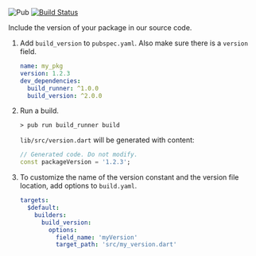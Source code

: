 ![Pub](https://img.shields.io/pub/v/build_version.svg)
[![Build Status](https://travis-ci.org/kevmoo/build_version.svg?branch=master)](https://travis-ci.org/kevmoo/build_version)

Include the version of your package in our source code.

1. Add `build_version` to `pubspec.yaml`. Also make sure there is a `version`
   field.

    ```yaml
    name: my_pkg
    version: 1.2.3
    dev_dependencies:
      build_runner: ^1.0.0
      build_version: ^2.0.0
    ```

2. Run a build.

    ```console
    > pub run build_runner build
    ```

    `lib/src/version.dart` will be generated with content:

    ```dart
    // Generated code. Do not modify.
    const packageVersion = '1.2.3';
    ```

3. To customize the name of the version constant and the version file location, 
   add options to `build.yaml`.

    ```yaml
    targets:
      $default:
        builders:
          build_version:
            options:
              field_name: 'myVersion'
              target_path: 'src/my_version.dart'    
    ```